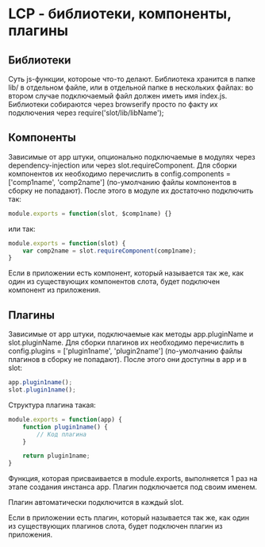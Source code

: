 # LCP - библиотеки, компоненты, плагины

## Библиотеки

Суть js-функции, котороые что-то делают. Библиотека хранится в папке lib/ в отдельном файле, или в отдельной папке в нескольких файлах: во втором случае подключаемый файл должен иметь имя index.js. Библиотеки собираются через browserify просто по факту их подключения через require('slot/lib/libName');

## Компоненты

Зависимые от app штуки, опционально подключаемые в модулях через dependency-injection или через slot.requireComponent. Для сборки компонентов их необходимо перечислить в config.components = ['comp1name', 'comp2name'] (по-умолчанию файлы компонентов в сборку не попадают). После этого в модуле их достаточно подключить так:

```js
module.exports = function(slot, $comp1name) {}
```

или так:

```js
module.exports = function(slot) {
    var comp2name = slot.requireComponent(comp1name);
}
```

Если в приложении есть компонент, который называется так же, как один из существующих компонентов слота, будет подключен компонент из приложения.

## Плагины

Зависимые от app штуки, подключаемые как методы app.pluginName и slot.pluginName. Для сборки плагинов их необходимо перечислить в config.plugins = ['plugin1name', 'plugin2name'] (по-умолчанию файлы плагинов в сборку не попадают). После этого они доступны в app и в slot:

```js
app.plugin1name();
slot.plugin1name();
```

Структура плагина такая:

```js
module.exports = function(app) {
    function plugin1name() {
        // Код плагина
    }

    return plugin1name;
}
```

Функция, которая присваивается в module.exports, выполняется 1 раз на этапе создания инстанса app. Плагин подключается под своим именем.

Плагин автоматически подключится в каждый slot.

Если в приложении есть плагин, который называется так же, как один из существующих плагинов слота, будет подключен плагин из приложения.
